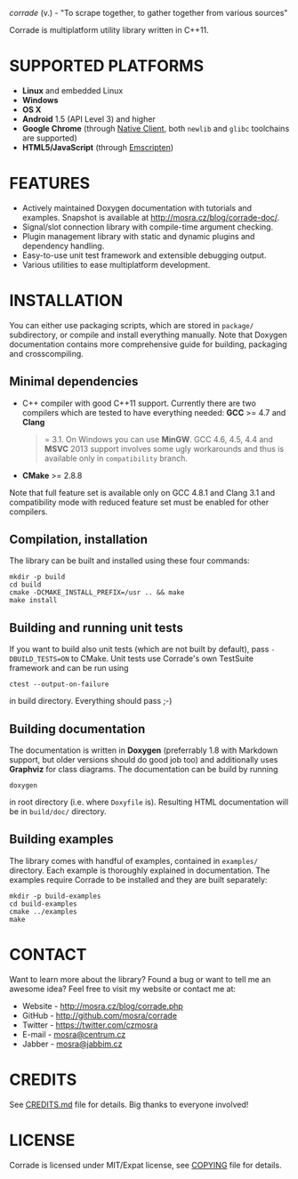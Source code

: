 *corrade* (v.) - "To scrape together, to gather together from various sources"

Corrade is multiplatform utility library written in C++11.

SUPPORTED PLATFORMS
===================

*   **Linux** and embedded Linux
*   **Windows**
*   **OS X**
*   **Android** 1.5 (API Level 3) and higher
*   **Google Chrome** (through [Native Client](https://developers.google.com/native-client/),
    both `newlib` and `glibc` toolchains are supported)
*   **HTML5/JavaScript** (through [Emscripten](https://github.com/kripken/emscripten/wiki))

FEATURES
========

*   Actively maintained Doxygen documentation with tutorials and examples.
    Snapshot is available at http://mosra.cz/blog/corrade-doc/.
*   Signal/slot connection library with compile-time argument checking.
*   Plugin management library with static and dynamic plugins and dependency
    handling.
*   Easy-to-use unit test framework and extensible debugging output.
*   Various utilities to ease multiplatform development.

INSTALLATION
============

You can either use packaging scripts, which are stored in `package/`
subdirectory, or compile and install everything manually. Note that Doxygen
documentation contains more comprehensive guide for building, packaging and
crosscompiling.

Minimal dependencies
--------------------

-   C++ compiler with good C++11 support. Currently there are two compilers
    which are tested to have everything needed: **GCC** >= 4.7 and **Clang**
    >= 3.1. On Windows you can use **MinGW**. GCC 4.6, 4.5, 4.4 and **MSVC**
    2013 support involves some ugly workarounds and thus is available only in
    `compatibility` branch.
-   **CMake** >= 2.8.8

Note that full feature set is available only on GCC 4.8.1 and Clang 3.1 and
compatibility mode with reduced feature set must be enabled for other
compilers.

Compilation, installation
-------------------------

The library can be built and installed using these four commands:

    mkdir -p build
    cd build
    cmake -DCMAKE_INSTALL_PREFIX=/usr .. && make
    make install

Building and running unit tests
-------------------------------

If you want to build also unit tests (which are not built by default), pass
`-DBUILD_TESTS=ON` to CMake. Unit tests use Corrade's own TestSuite framework
and can be run using

    ctest --output-on-failure

in build directory. Everything should pass ;-)

Building documentation
----------------------

The documentation is written in **Doxygen** (preferrably 1.8 with Markdown
support, but older versions should do good job too) and additionally uses
**Graphviz** for class diagrams. The documentation can be build by running

    doxygen

in root directory (i.e. where `Doxyfile` is). Resulting HTML documentation
will be in `build/doc/` directory.

Building examples
-----------------

The library comes with handful of examples, contained in `examples/`
directory. Each example is thoroughly explained in documentation. The examples
require Corrade to be installed and they are built separately:

    mkdir -p build-examples
    cd build-examples
    cmake ../examples
    make

CONTACT
=======

Want to learn more about the library? Found a bug or want to tell me an
awesome idea? Feel free to visit my website or contact me at:

*   Website - http://mosra.cz/blog/corrade.php
*   GitHub - http://github.com/mosra/corrade
*   Twitter - https://twitter.com/czmosra
*   E-mail - mosra@centrum.cz
*   Jabber - mosra@jabbim.cz

CREDITS
=======

See [CREDITS.md](CREDITS.md) file for details. Big thanks to everyone involved!

LICENSE
=======

Corrade is licensed under MIT/Expat license, see [COPYING](COPYING) file for
details.
